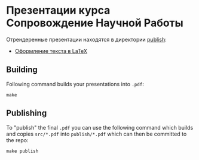 # Презентации курса Сопровождение Научной Работы

Отрендеренные презентации находятся в директории [publish](publish):

- [Оформление текста в LaTeX](publish/latex.pdf?raw=true)

## Building

Following command builds your presentations into `.pdf`:

```
make
```

## Publishing

To "publish" the final `.pdf` you can use the following command which builds and copies `src/*.pdf` into `publish/*.pdf`
which can then be committed to the repo:

```
make publish
```
